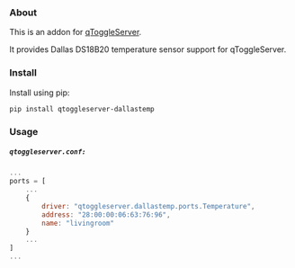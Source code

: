 ### About

This is an addon for [qToggleServer](https://github.com/qtoggle/qtoggleserver).

It provides Dallas DS18B20 temperature sensor support for qToggleServer.


### Install

Install using pip:

    pip install qtoggleserver-dallastemp


### Usage

##### `qtoggleserver.conf:`
``` javascript
...
ports = [
    ...
    {
        driver: "qtoggleserver.dallastemp.ports.Temperature",
        address: "28:00:00:06:63:76:96",
        name: "livingroom"
    }
    ...
]
...
